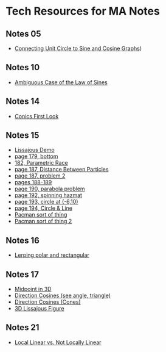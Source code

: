# Tech Resources for MA Notes

## Notes 05
* [Connecting Unit Circle to Sine and Cosine Graphs](https://www.geogebra.org/classic/qxqsxzwk))

## Notes 10
* [Ambiguous Case of the Law of Sines](https://www.geogebra.org/m/cbjdbtfq)

## Notes 14
* [Conics First Look](https://www.geogebra.org/classic/s5m9ffse)

## Notes 15
* [Lissajous Demo](https://www.geogebra.org/classic/tmm7bywz)
* [page 179, bottom](https://www.geogebra.org/classic/p99b63wb)
* [182, Parametric Race](https://www.geogebra.org/classic/mgaaa2rz)
* [page 187, Distance Between Particles](https://www.geogebra.org/classic/PeRX5vxR)
* [page 187, problem 2](https://www.geogebra.org/classic/nm6yqafn)
* [pages 188-189](https://www.geogebra.org/classic/yw5jxknn)
* [page 190, parabola problem](https://www.geogebra.org/classic/nhtfbxdc)
* [page 192, spinning hazmat](https://www.geogebra.org/classic/xp44jaq3)
* [page 193, circle at (-6,10)](https://www.geogebra.org/classic/gdduuegt)
* [page 194, Circle & Line](https://www.geogebra.org/classic/aefvjznr)
* [Pacman sort of thing](https://www.geogebra.org/classic/vbbdnggt)
* [Pacman sort of thing 2](https://www.geogebra.org/classic/wferksm6)

## Notes 16
* [Lerping polar and rectangular](https://www.geogebra.org/classic/zn5sxgcy)

## Notes 17
* [Midpoint in 3D](https://www.geogebra.org/classic/xrq43deh)
* [Direction Cosines (see angle, triangle)](https://www.geogebra.org/classic/yb4hdmjk)
* [Direction Cosines (Cones)](https://www.geogebra.org/classic/ppsjdsdn)
* [3D Lissajous Figure](https://www.geogebra.org/classic/svsj5uu6)

## Notes 21
* [Local Linear vs. Not Locally Linear](https://www.geogebra.org/classic/vjxkdqvj)


<script type="text/javascript">
    document.querySelectorAll('a').forEach(anchor => {
        anchor.setAttribute('target', '_blank');
    });
</script>
